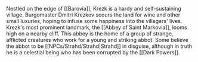 Nestled on the edge of [[Barovia]], Krezk is a hardy and self-sustaining village. Burgomaster Dmitri Krezkov scours the land for wine and other small luxuries, hoping to infuse some happiness into the villagers' lives. Krezk's most prominent landmark, the [[Abbey of Saint Markovia]], looms high on a nearby cliff. This abbey is the home of a group of strange, afflicted creatures who work for a young and striking abbot. Some believe the abbot to be [[NPCs/Strahd/Strahd|Strahd]] in disguise, although in truth he is a celestial being who has been corrupted by the [[Dark Powers]].